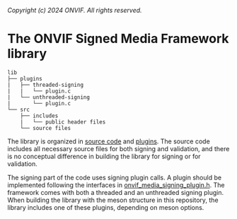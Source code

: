 *Copyright (c) 2024 ONVIF. All rights reserved.*

# The ONVIF Signed Media Framework library
```
lib
├── plugins
|   ├── threaded-signing
|   |   └── plugin.c
|   └── unthreaded-signing
|       └── plugin.c
└── src
    ├── includes
    |   └── public header files
    └── source files
```

The library is organized in [source code](./src/) and [plugins](./plugins/).
The source code includes all necessary source files for both signing and validation, and
there is no conceptual difference in building the library for signing or for validation.

The signing part of the code uses signing plugin calls. A plugin should be implemented
following the interfaces in
[onvif_media_signing_plugin.h](./src/includes/onvif_media_signing_plugin.h). The framework
comes with both a threaded and an unthreaded signing plugin. When building the library
with the meson structure in this repository, the library includes one of these plugins,
depending on meson options.
